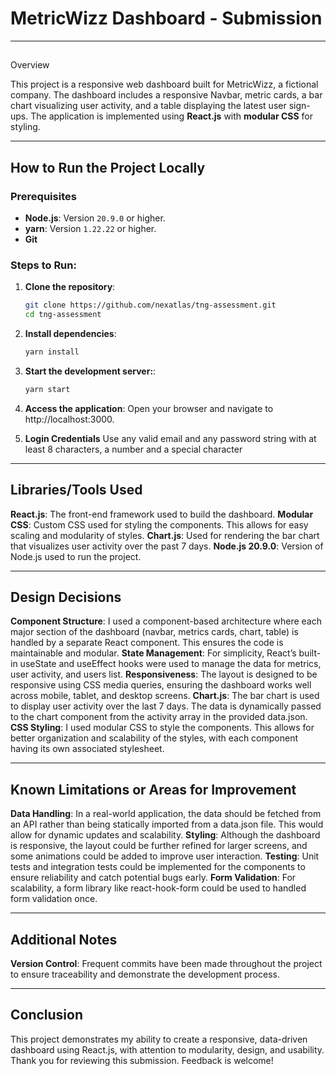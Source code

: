 # MetricWizz Dashboard - Submission
---
##
 Overview

This project is a responsive web dashboard built for MetricWizz, a fictional company. The dashboard includes a responsive Navbar, metric cards, a bar chart visualizing user activity, and a table displaying the latest user sign-ups. The application is implemented using **React.js** with **modular CSS** for styling.

---

## How to Run the Project Locally

### Prerequisites
- **Node.js**: Version `20.9.0` or higher.
- **yarn**: Version `1.22.22` or higher.
- **Git**

### Steps to Run:
1. **Clone the repository**:
   ```bash
   git clone https://github.com/nexatlas/tng-assessment.git
   cd tng-assessment

2. **Install dependencies**:
    ```bash
    yarn install

3. **Start the development server:**:
    ```bash
    yarn start

4. **Access the application**: 
    Open your browser and navigate to http://localhost:3000.

5. **Login Credentials**
    Use any valid email and any password string with at least 8 characters, a number and a special character

---

## Libraries/Tools Used
**React.js**: The front-end framework used to build the dashboard.
**Modular CSS**: Custom CSS used for styling the components. This allows for easy scaling and modularity of styles.
**Chart.js**: Used for rendering the bar chart that visualizes user activity over the past 7 days.
**Node.js 20.9.0**: Version of Node.js used to run the project.

---

## Design Decisions
**Component Structure**: I used a component-based architecture where each major section of the dashboard (navbar, metrics cards, chart, table) is handled by a separate React component. This ensures the code is maintainable and modular.
**State Management**: For simplicity, React’s built-in useState and useEffect hooks were used to manage the data for metrics, user activity, and users list.
**Responsiveness**: The layout is designed to be responsive using CSS media queries, ensuring the dashboard works well across mobile, tablet, and desktop screens.
**Chart.js**: The bar chart is used to display user activity over the last 7 days. The data is dynamically passed to the chart component from the activity array in the provided data.json.
**CSS Styling**: I used modular CSS to style the components. This allows for better organization and scalability of the styles, with each component having its own associated stylesheet.

---

## Known Limitations or Areas for Improvement
**Data Handling**: In a real-world application, the data should be fetched from an API rather than being statically imported from a data.json file. This would allow for dynamic updates and scalability.
**Styling**: Although the dashboard is responsive, the layout could be further refined for larger screens, and some animations could be added to improve user interaction.
**Testing**: Unit tests and integration tests could be implemented for the components to ensure reliability and catch potential bugs early.
**Form Validation**: For scalability, a form library like react-hook-form could be used to handled form validation once.

---

## Additional Notes
**Version Control**: Frequent commits have been made throughout the project to ensure traceability and demonstrate the development process.

---

## Conclusion
This project demonstrates my ability to create a responsive, data-driven dashboard using React.js, with attention to modularity, design, and usability. 
Thank you for reviewing this submission. Feedback is welcome!